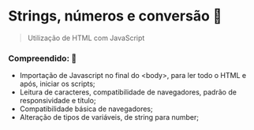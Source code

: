 # Strings, números e conversão  :page_facing_up:

> Utilização de HTML com JavaScript

### Compreendido:  🧠
- Importação de Javascript no final do \<body>, para ler todo o HTML e após, iniciar os scripts;
- Leitura de caracteres, compatibilidade de navegadores, padrão de responsividade e título;
- Compatibilidade básica de navegadores;
- Alteração de tipos de variáveis, de string para number;
